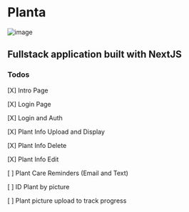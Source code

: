 # Planta

![image](https://user-images.githubusercontent.com/44857032/227750945-96aa79b0-77dc-4eef-88f3-1c86f81c71d2.png)

## Fullstack application built with NextJS

### Todos

[X] Intro Page

[X] Login Page

[X] Login and Auth

[X] Plant Info Upload and Display

[X] Plant Info Delete

[X] Plant Info Edit

[ ] Plant Care Reminders (Email and Text)

[ ] ID Plant by picture

[ ] Plant picture upload to track progress
